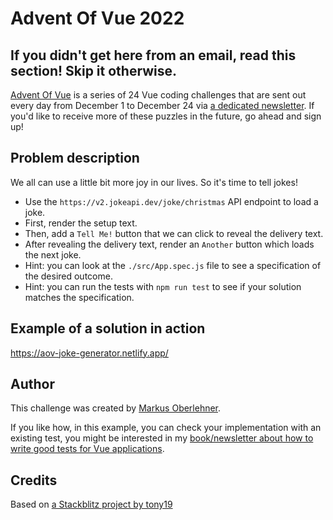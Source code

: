 # Advent Of Vue 2022

## If you didn't get here from an email, read this section! Skip it otherwise.

[Advent Of Vue](https://adventofvue.com) is a series of 24 Vue coding challenges that are sent out every day from December 1 to December 24 via [a dedicated newsletter](https://www.getrevue.co/profile/AdventOfVue). If you'd like to receive more of these puzzles in the future, go ahead and sign up!

## Problem description

We all can use a little bit more joy in our lives. So it's time to tell jokes!

- Use the `https://v2.jokeapi.dev/joke/christmas` API endpoint to load a joke.
- First, render the setup text.
- Then, add a `Tell Me!` button that we can click to reveal the delivery text.
- After revealing the delivery text, render an `Another` button which loads the next joke.
- Hint: you can look at the `./src/App.spec.js` file to see a specification of the desired outcome.
- Hint: you can run the tests with `npm run test` to see if your solution matches the specification.

## Example of a solution in action

https://aov-joke-generator.netlify.app/

## Author

This challenge was created by [Markus Oberlehner](https://twitter.com/MaOberlehner).

If you like how, in this example, you can check your implementation with an existing test, you might be interested in my [book/newsletter about how to write good tests for Vue applications](https://goodvuetests.com/).

## Credits

Based on [a Stackblitz project by tony19](https://stackblitz.com/edit/vue3-vite-starter)

